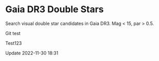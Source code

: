 # Gaia DR3 Double Stars
Search visual double star candidates in Gaia DR3. Mag &lt; 15, par > 0.5.

Git test

Test123 

Update 2022-11-30 18:31